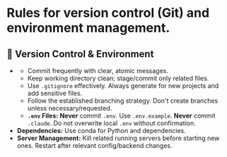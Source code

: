 # Rules for version control (Git) and environment management.

## 🌳 Version Control & Environment

*   **<GIT>**
    *   Commit frequently with clear, atomic messages.
    *   Keep working directory clean; stage/commit only related files.
    *   Use `.gitignore` effectively. Always generate for new projects and add sensitive files.
    *   Follow the established branching strategy. Don't create branches unless necessary/requested.
    *   **`.env` Files:** **Never** commit `.env`. Use `.env.example`. **Never** commit `.claude`. Do not overwrite local `.env` without confirmation.
*   **Dependencies:** Use conda for Python and dependencies.
*   **Server Management:** Kill related running servers before starting new ones. Restart after relevant config/backend changes.
